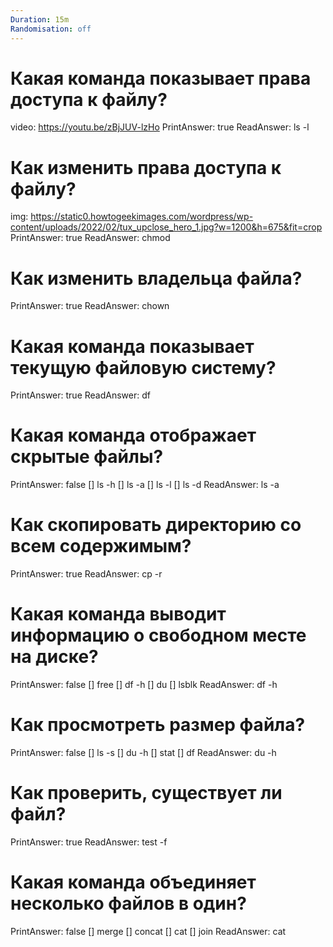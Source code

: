 ```yaml
---
Duration: 15m
Randomisation: off
---
```


# Какая команда показывает права доступа к файлу?
video: https://youtu.be/zBjJUV-lzHo
PrintAnswer: true
ReadAnswer: ls -l

# Как изменить права доступа к файлу?
img: https://static0.howtogeekimages.com/wordpress/wp-content/uploads/2022/02/tux_upclose_hero_1.jpg?w=1200&h=675&fit=crop
PrintAnswer: true
ReadAnswer: chmod

# Как изменить владельца файла?
PrintAnswer: true
ReadAnswer: chown

# Какая команда показывает текущую файловую систему?
PrintAnswer: true
ReadAnswer: df

# Какая команда отображает скрытые файлы?
PrintAnswer: false
[] ls -h
[] ls -a
[] ls -l
[] ls -d
ReadAnswer: ls -a

# Как скопировать директорию со всем содержимым?
PrintAnswer: true
ReadAnswer: cp -r

# Какая команда выводит информацию о свободном месте на диске?
PrintAnswer: false
[] free
[] df -h
[] du
[] lsblk
ReadAnswer: df -h

# Как просмотреть размер файла?
PrintAnswer: false
[] ls -s
[] du -h
[] stat
[] df
ReadAnswer: du -h

# Как проверить, существует ли файл?
PrintAnswer: true
ReadAnswer: test -f

# Какая команда объединяет несколько файлов в один?
PrintAnswer: false
[] merge
[] concat
[] cat
[] join
ReadAnswer: cat

